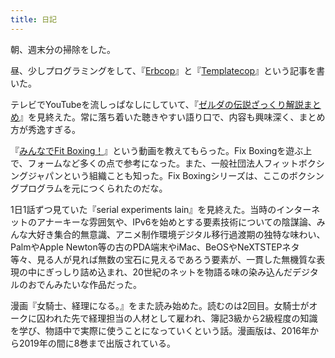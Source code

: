 ```yaml
---
title: 日記
---
```


朝、週末分の掃除をした。

昼、少しプログラミングをして、『[Erbcop](/articles/2022-01-15-erbcop)』と『[Templatecop](/articles/2022-01-15-templatecop)』という記事を書いた。

テレビでYouTubeを流しっぱなしにしていて、『[ゼルダの伝説ざっくり解説まとめ](https://www.youtube.com/watch?v=YMNOtGar_Jo)』を見終えた。常に落ち着いた聴きやすい語り口で、内容も興味深く、まとめ方が秀逸すぎる。

『[みんなでFit Boxing！](https://www.youtube.com/watch?v=xfCR-dTfHmw)』という動画を教えてもらった。Fix Boxingを遊ぶ上で、フォームなど多くの点で参考になった。また、一般社団法人フィットボクシングジャパンという組織ことも知った。Fix Boxingシリーズは、ここのボクシングプログラムを元につくられたのだな。

1日1話ずつ見ていた『serial experiments lain』を見終えた。当時のインターネットのアナーキーな雰囲気や、IPv6を始めとする要素技術についての陰謀論、みんな大好き集合的無意識、アニメ制作環境デジタル移行過渡期の独特な味わい、PalmやApple Newton等の古のPDA端末やiMac、BeOSやNeXTSTEPネタ等々、見る人が見れば無数の宝石に見えるであろう要素が、一貫した無機質な表現の中にぎっしり詰め込まれ、20世紀のネットを物語る味の染み込んだデジタルのおでんみたいな作品だった。

漫画『女騎士、経理になる。』をまた読み始めた。読むのは2回目。女騎士がオークに囚われた先で経理担当の人材として雇われ、簿記3級から2級程度の知識を学び、物語中で実際に使うことになっていくという話。漫画版は、2016年から2019年の間に8巻まで出版されている。

